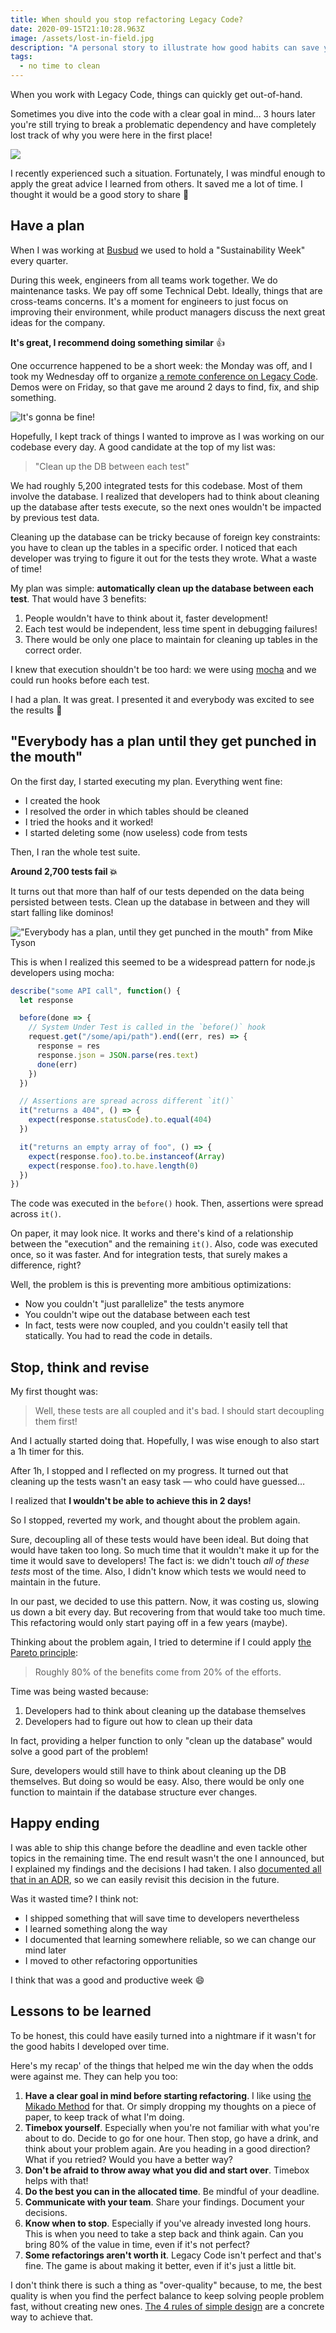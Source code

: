 ```yaml
---
title: When should you stop refactoring Legacy Code?
date: 2020-09-15T21:10:28.963Z
image: /assets/lost-in-field.jpg
description: "A personal story to illustrate how good habits can save your day when things turn bad."
tags:
  - no time to clean
---
```


When you work with Legacy Code, things can quickly get out-of-hand.

Sometimes you dive into the code with a clear goal in mind… 3 hours later you're still trying to break a problematic dependency and have completely lost track of why you were here in the first place!

![](/assets/lost-in-field.jpg)

I recently experienced such a situation. Fortunately, I was mindful enough to apply the great advice I learned from others. It saved me a lot of time. I thought it would be a good story to share 🍷

## Have a plan

When I was working at [Busbud](https://busbud.com) we used to hold a "Sustainability Week" every quarter.

During this week, engineers from all teams work together. We do maintenance tasks. We pay off some Technical Debt. Ideally, things that are cross-teams concerns. It's a moment for engineers to just focus on improving their environment, while product managers discuss the next great ideas for the company.

**It's great, I recommend doing something similar** 👍

One occurrence happened to be a short week: the Monday was off, and I took my Wednesday off to organize [a remote conference on Legacy Code](https://twitter.com/nicoespeon/status/1303656226698539008). Demos were on Friday, so that gave me around 2 days to find, fix, and ship something.

![It's gonna be fine!](./gonna-be-fine.gif)

Hopefully, I kept track of things I wanted to improve as I was working on our codebase every day. A good candidate at the top of my list was:

> "Clean up the DB between each test"

We had roughly 5,200 integrated tests for this codebase. Most of them involve the database. I realized that developers had to think about cleaning up the database after tests execute, so the next ones wouldn't be impacted by previous test data.

Cleaning up the database can be tricky because of foreign key constraints: you have to clean up the tables in a specific order. I noticed that each developer was trying to figure it out for the tests they wrote. What a waste of time!

My plan was simple: **automatically clean up the database between each test**. That would have 3 benefits:

1. People wouldn't have to think about it, faster development!
2. Each test would be independent, less time spent in debugging failures!
3. There would be only one place to maintain for cleaning up tables in the correct order.

I knew that execution shouldn't be too hard: we were using [mocha](https://mochajs.org/) and we could run hooks before each test.

I had a plan. It was great. I presented it and everybody was excited to see the results 🌈

## "Everybody has a plan until they get punched in the mouth"

On the first day, I started executing my plan. Everything went fine:

- I created the hook
- I resolved the order in which tables should be cleaned
- I tried the hooks and it worked!
- I started deleting some (now useless) code from tests

Then, I ran the whole test suite.

**Around 2,700 tests fail 💥**

It turns out that more than half of our tests depended on the data being persisted between tests. Clean up the database in between and they will start falling like dominos!

!["Everybody has a plan, until they get punched in the mouth" from Mike Tyson](./everybody-has-a-plan.jpg)

This is when I realized this seemed to be a widespread pattern for node.js developers using mocha:

```js
describe("some API call", function() {
  let response

  before(done => {
    // System Under Test is called in the `before()` hook
    request.get("/some/api/path").end((err, res) => {
      response = res
      response.json = JSON.parse(res.text)
      done(err)
    })
  })

  // Assertions are spread across different `it()`
  it("returns a 404", () => {
    expect(response.statusCode).to.equal(404)
  })

  it("returns an empty array of foo", () => {
    expect(response.foo).to.be.instanceof(Array)
    expect(response.foo).to.have.length(0)
  })
})
```

The code was executed in the `before()` hook. Then, assertions were spread across `it()`.

On paper, it may look nice. It works and there's kind of a relationship between the "execution" and the remaining `it()`. Also, code was executed once, so it was faster. And for integration tests, that surely makes a difference, right?

Well, the problem is this is preventing more ambitious optimizations:

- Now you couldn't "just parallelize" the tests anymore
- You couldn't wipe out the database between each test
- In fact, tests were now coupled, and you couldn't easily tell that statically. You had to read the code in details.

## Stop, think and revise

My first thought was:

> Well, these tests are all coupled and it's bad. I should start decoupling them first!

And I actually started doing that. Hopefully, I was wise enough to also start a 1h timer for this.

After 1h, I stopped and I reflected on my progress. It turned out that cleaning up the tests wasn't an easy task — who could have guessed…

I realized that **I wouldn't be able to achieve this in 2 days!**

So I stopped, reverted my work, and thought about the problem again.

Sure, decoupling all of these tests would have been ideal. But doing that would have taken too long. So much time that it wouldn't make it up for the time it would save to developers! The fact is: we didn't touch _all of these tests_ most of the time. Also, I didn't know which tests we would need to maintain in the future.

In our past, we decided to use this pattern. Now, it was costing us, slowing us down a bit every day. But recovering from that would take too much time. This refactoring would only start paying off in a few years (maybe).

Thinking about the problem again, I tried to determine if I could apply [the Pareto principle](https://en.wikipedia.org/wiki/Pareto_principle):

> Roughly 80% of the benefits come from 20% of the efforts.

Time was being wasted because:

1. Developers had to think about cleaning up the database themselves
2. Developers had to figure out how to clean up their data

In fact, providing a helper function to only "clean up the database" would solve a good part of the problem!

Sure, developers would still have to think about cleaning up the DB themselves. But doing so would be easy. Also, there would be only one function to maintain if the database structure ever changes.

## Happy ending

I was able to ship this change before the deadline and even tackle other topics in the remaining time. The end result wasn't the one I announced, but I explained my findings and the decisions I had taken. I also [documented all that in an ADR](../earn-maintainers-esteem-with-adrs), so we can easily revisit this decision in the future.

Was it wasted time? I think not:

- I shipped something that will save time to developers nevertheless
- I learned something along the way
- I documented that learning somewhere reliable, so we can change our mind later
- I moved to other refactoring opportunities

I think that was a good and productive week 😄

## Lessons to be learned

To be honest, this could have easily turned into a nightmare if it wasn't for the good habits I developed over time.

Here's my recap' of the things that helped me win the day when the odds were against me. They can help you too:

1. **Have a clear goal in mind before starting refactoring**. I like using [the Mikado Method](../a-process-to-do-safe-changes-in-a-complex-codebase) for that. Or simply dropping my thoughts on a piece of paper, to keep track of what I'm doing.
2. **Timebox yourself**. Especially when you're not familiar with what you're about to do. Decide to go for one hour. Then stop, go have a drink, and think about your problem again. Are you heading in a good direction? What if you retried? Would you have a better way?
3. **Don't be afraid to throw away what you did and start over**. Timebox helps with that!
4. **Do the best you can in the allocated time**. Be mindful of your deadline.
5. **Communicate with your team**. Share your findings. Document your decisions.
6. **Know when to stop**. Especially if you've already invested long hours. This is when you need to take a step back and think again. Can you bring 80% of the value in time, even if it's not perfect?
7. **Some refactorings aren't worth it**. Legacy Code isn't perfect and that's fine. The game is about making it better, even if it's just a little bit.

I don't think there is such a thing as "over-quality" because, to me, the best quality is when you find the perfect balance to keep solving people problem fast, without creating new ones. [The 4 rules of simple design](https://martinfowler.com/bliki/BeckDesignRules.html) are a concrete way to achieve that.
